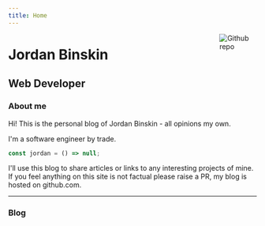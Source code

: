 ```yaml
---
title: Home
---
```


[<img src="https://media.giphy.com/media/l4q8c29REmCtGKjrq/giphy.gif" style="max-width:15%;min-width:40px;float:right;" alt="Github repo" />](https://giphy.com/stickers/pixels-paulrobertson-l4q8c29REmCtGKjrq)

# Jordan Binskin
## Web Developer

### About me

Hi! This is the personal blog of Jordan Binskin - all opinions my own. 

I'm a software engineer by trade.

~~~javascript
const jordan = () => null;
~~~

I'll use this blog to share articles or links to any interesting projects of mine. If you feel anything on this site is not factual please raise a PR, my blog is hosted on github.com.

<hr/>

### Blog
